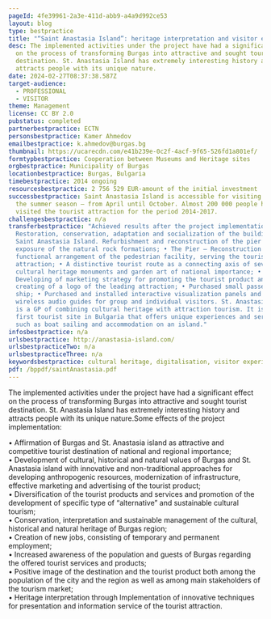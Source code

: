```yaml
---
pageId: 4fe39961-2a3e-411d-abb9-a4a9d992ce53
layout: blog
type: bestpractice
title: "“Saint Anastasia Island”: heritage interpretation and visitor experience"
desc: The implemented activities under the project have had a significant effect
  on the process of transforming Burgas into attractive and sought tourist
  destination. St. Anastasia Island has extremely interesting history and
  attracts people with its unique nature.
date: 2024-02-27T08:37:38.587Z
target-audience:
  - PROFESSIONAL
  - VISITOR
theme: Management
license: CC BY 2.0
pubstatus: completed
partnerbestpractice: ECTN
personsbestpractice: Kamer Ahmedov
emailbestpractice: k.ahmedov@burgas.bg
thumbnail: https://ucarecdn.com/e41b239e-0c2f-4acf-9f65-526fd1a801ef/
formtypbestpractice: Cooperation between Museums and Heritage sites
orgbestpractice: Municipality of Burgas
locationbestpractice: Burgas, Bulgaria
timebestpractice: 2014 ongoing
resourcesbestpractice: 2 756 529 EUR-amount of the initial investment
successbestpractice: Saint Anastasia Island is accessible for visiting during
  the summer season – from April until October. Almost 200 000 people have
  visited the tourist attraction for the period 2014-2017.
challengesbestpractice: n/a
transferbestpractice: "Achieved results after the project implementation: •
  Restoration, conservation, adaptation and socialization of the buildings on
  Saint Anastasia Island. Refurbishment and reconstruction of the pier and
  exposure of the natural rock formations; • The Pier – Reconstruction and
  functional arrangement of the pedestrian facility, serving the tourist
  attraction; • A distinctive tourist route as a connecting axis of several
  cultural heritage monuments and garden art of national importance; •
  Developing of marketing strategy for promoting the tourist product and
  creating of a logo of the leading attraction; • Purchased small passenger
  ship; • Purchased and installed interactive visualization panels and modern
  wireless audio guides for group and individual visitors. St. Anastasia Island
  is a GP of combining cultural heritage with attraction tourism. It is the
  first tourist site in Bulgaria that offers unique experiences and services
  such as boat sailing and accommodation on an island."
infosbestpractice: n/a
urlsbestpractice: http://anastasia-island.com/
urlsbestpracticeTwo: n/a
urlsbestpracticeThree: n/a
keywordsbestpractice: cultural heritage, digitalisation, visitor experience, sustainable tourism
pdf: /bppdf/saintAnastasia.pdf
---
```

The implemented activities under the project have had a significant effect on the process of transforming Burgas into attractive and sought tourist destination. St. Anastasia Island has extremely interesting history and attracts people with its unique nature.Some effects of the project implementation:

• Affirmation of Burgas and St. Anastasia island as attractive and competitive tourist destination of national and regional importance;\
• Development of cultural, historical and natural values of Burgas and St. Anastasia island with innovative and non-traditional approaches for developing anthropogenic resources, modernization of infrastructure, effective marketing and advertising of the tourist product;\
• Diversification of the tourist products and services and promotion of the development of specific type of “alternative” and sustainable cultural tourism;\
• Conservation, interpretation and sustainable management of the cultural, historical and natural heritage of Burgas region;\
• Creation of new jobs, consisting of temporary and permanent employment;\
• Increased awareness of the population and guests of Burgas regarding the offered tourist services and products;\
• Positive image of the destination and the tourist product both among the population of the city and the region as well as among main stakeholders of the tourism market;\
• Heritage interpretation through Implementation of innovative techniques for presentation and information service of the tourist attraction.